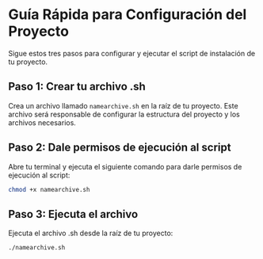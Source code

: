 
# Guía Rápida para Configuración del Proyecto

Sigue estos tres pasos para configurar y ejecutar el script de instalación de tu proyecto.

## Paso 1: Crear tu archivo .sh

Crea un archivo llamado `namearchive.sh` en la raíz de tu proyecto. Este archivo será responsable de configurar la estructura del proyecto y los archivos necesarios.

## Paso 2: Dale permisos de ejecución al script

Abre tu terminal y ejecuta el siguiente comando para darle permisos de ejecución al script:

```bash
chmod +x namearchive.sh
```

## Paso 3: Ejecuta el archivo

Ejecuta el archivo .sh desde la raíz de tu proyecto:

```bash
./namearchive.sh

```
